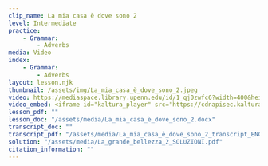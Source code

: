 ```yaml
---
clip_name: La mia casa è dove sono 2
level: Intermediate
practice: 
    - Grammar: 
        - Adverbs
media: Video
index: 
    - Grammar: 
        - Adverbs
layout: lesson.njk
thumbnail: /assets/img/La_mia_casa_è_dove_sono_2.jpeg
video: https://mediaspace.library.upenn.edu/id/1_qj0zwfc6?width=400&height=285&playerId=52628472
video_embed: <iframe id="kaltura_player" src="https://cdnapisec.kaltura.com/p/1147242/sp/114724200/embedIframeJs/uiconf_id/9757771/partner_id/1147242?iframeembed=true&playerId=kaltura_player&entry_id=1_qj0zwfc6&flashvars[streamerType]=auto&amp;flashvars[localizationCode]=en&amp;flashvars[sideBarContainer.plugin]=true&amp;flashvars[sideBarContainer.position]=left&amp;flashvars[sideBarContainer.clickToClose]=true&amp;flashvars[chapters.plugin]=true&amp;flashvars[chapters.layout]=vertical&amp;flashvars[chapters.thumbnailRotator]=false&amp;flashvars[streamSelector.plugin]=true&amp;flashvars[EmbedPlayer.SpinnerTarget]=videoHolder&amp;flashvars[dualScreen.plugin]=true&amp;flashvars[Kaltura.addCrossoriginToIframe]=true&amp;&wid=1_qja7mzpa" width="400" height="285" allowfullscreen webkitallowfullscreen mozAllowFullScreen allow="autoplay *; fullscreen *; encrypted-media *" sandbox="allow-downloads allow-forms allow-same-origin allow-scripts allow-top-navigation allow-pointer-lock allow-popups allow-modals allow-orientation-lock allow-popups-to-escape-sandbox allow-presentation allow-top-navigation-by-user-activation" frameborder="0" title="La_mia_casa_è_dove_sono_2"></iframe>
lesson_pdf: ""
lesson_doc: "/assets/media/La_mia_casa_è_dove_sono_2.docx"
transcript_doc: ""
transcript_pdf: "/assets/media/La_mia_casa_è_dove_sono_2_transcript_ENG.pdf"
solution: "/assets/media/La_grande_bellezza_2_SOLUZIONI.pdf"
citation_information: ""
---
```

